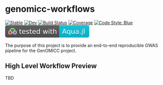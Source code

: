 # genomicc-workflows

[![Stable](https://img.shields.io/badge/docs-stable-blue.svg)](https://baillielab.github.io/genomicc-workflows/stable/)
[![Dev](https://img.shields.io/badge/docs-dev-blue.svg)](https://baillielab.github.io/genomicc-workflows/dev/)
[![Build Status](https://github.com/baillielab/genomicc-workflows/actions/workflows/CI.yml/badge.svg?branch=main)](https://github.com/baillielab/genomicc-workflows/actions/workflows/CI.yml?query=branch%3Amain)
[![Coverage](https://codecov.io/gh/baillielab/genomicc-workflows/branch/main/graph/badge.svg)](https://codecov.io/gh/baillielab/genomicc-workflows)
[![Code Style: Blue](https://img.shields.io/badge/code%20style-blue-4495d1.svg)](https://github.com/invenia/BlueStyle)
[![Aqua](https://raw.githubusercontent.com/JuliaTesting/Aqua.jl/master/badge.svg)](https://github.com/JuliaTesting/Aqua.jl)

The purpose of this project is to provide an end-to-end reproducible GWAS pipeline for the GenOMICC project. 

## High Level Workflow Preview

TBD